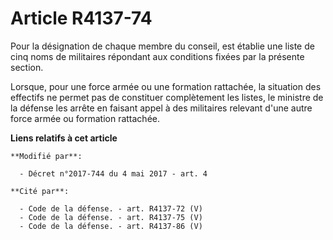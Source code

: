 # Article R4137-74

Pour la désignation de chaque membre du conseil, est établie une liste de cinq noms de militaires répondant aux conditions
fixées par la présente section.

Lorsque, pour une force armée ou une formation rattachée, la situation des effectifs ne permet pas de constituer complètement
les listes, le ministre de la défense les arrête en faisant appel à des militaires relevant d'une autre force armée ou
formation rattachée.

**Liens relatifs à cet article**

	**Modifié par**:

	  - Décret n°2017-744 du 4 mai 2017 - art. 4

	**Cité par**:

	  - Code de la défense. - art. R4137-72 (V)
	  - Code de la défense. - art. R4137-75 (V)
	  - Code de la défense. - art. R4137-86 (V)
